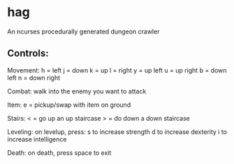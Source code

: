 # hag
An ncurses procedurally generated dungeon crawler 


## Controls:

Movement:	h = left
			j = down
			k = up
			l = right
			y = up left
			u = up right
			b = down left
			n = down right

Combat:		walk into the enemy you want to attack

Item:		e = pickup/swap with item on ground

Stairs:		< = go up an up staircase
			> = do down a down staircase

Leveling:	on levelup, press:
			s to increase strength
			d to increase dexterity
			i to increase intelligence

Death:		on death, press space to exit